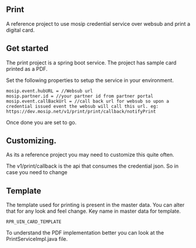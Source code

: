 ## Print
A reference project to use mosip credential service over websub and print a digital card.

## Get started
The print project is a spring boot service. The project has sample card printed as a PDF. 

Set the following properties to setup the service in your environment.
```
mosip.event.hubURL = //Websub url
mosip.partner.id = //your partner id from partner portal
mosip.event.callBackUrl = //call back url for websub so upon a credential issued event the websub will call this url. eg: https://dev.mosip.net/v1/print/print/callback/notifyPrint
```

Once done you are set to go.

## Customizing. 
As its a reference project you may need to customize this quite often.

The v1/print/callback is the api that consumes the credential json. So in case you need to change

## Template
The template used for printing is present in the master data. You can alter that for any look and feel change. Key name in master data for template.
```
RPR_UIN_CARD_TEMPLATE
```
To understand the PDF implementation better you can look at the PrintServiceImpl.java file. 

